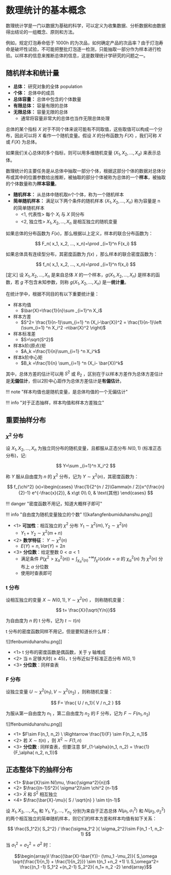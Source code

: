 
# 数理统计的基本概念

数理统计学是一门以数据为基础的科学，可以定义为收集数据、分析数据和由数据得出结论的一组概念、原则和方法。

例如，规定灯泡寿命低于 1000h 的为次品，如何确定产品的次品率？由于灯泡寿命是破坏性试验，不可能把整批灯泡逐一检测，只能抽取一部分作为样本进行检验。以样本的信息来推断总体的信息，这是数理统计学研究的问题之一。

## 随机样本和统计量

- **总体：** 研究对象的全体 population
- **个体：** 总体中的成员
- **总体容量：** 总体中包含的个体数量
- **有限总体：** 容量有限的总体
- **无限总体：** 容量无限的总体
	- 通常将容量非常大的总体也当作无限总体处理

总体的某个指标 $X$ 对于不同个体来说可能有不同取值，这些取值可以构成一个分布，因此可以将 $X$ 看作一个随机变量。假设 $X$ 的分布函数为 $F(X)$ ，我们可称 $X$ 或 $F(X)$ 为总体。

如果我们关心总体的多个指标，则可以用多维随机变量 $(X_1, X_2,..., X_d)$ 来表示总体。

数理统计的主要任务是从总体中抽取一部分个体，根据这部分个体的数据对总体分布或其中的位置参数给出推断，被抽取的部分个体被称为总体的一个**样本**，被抽取的个体数量称为**样本容量**。

- **随机样本：** 从总体中随机取n个个体，称为一个随机样本
- **简单随机样本：** 满足以下两个条件的随机样本 $(X_1, X_2, ...,X_n)$ 称为容量是 n 的简单随机样本
	- <1, 代表性> 每个 $X_i$ 与 $X$ 同分布
	- <2, 独立性> $X_1, X_2, ...,X_n$ 是相互独立的随机变量

如果总体的分布函数为 $F(x)$，那么根据以上定义，样本的联合分布函数为：

$$
F_n( x_1, x_2, ..., x_n)=\prod _{i=1}^n F(x_i)
$$

如果总体具有连续型分布，其密度函数为 $f(x)$ ，那么样本的联合密度函数为：

$$
f_n( x_1, x_2, ..., x_n)=\prod _{i=1}^n f(x_i)
$$

[定义] 设 $X_1, X_2, ..., X_n$ 是来自总体 $X$ 的一个样本，$g(X_1, X_2,..., X_n)$ 是样本的函数，若 $g$ 不包含未知参数，则称 $g(X_1, X_2,..., X_n)$ 是一**统计量**。

在统计学中，根据不同目的有以下重要统计量：

- 样本均值
	- $\bar{X}=\frac{1}{n}\sum _{i=1}^n X_i$
- 样本方差
	- $S^2= \frac{1}{n-1}\sum_{i=1} ^n (X_i-\bar{X})^2 = \frac{1}{n-1}\left (\sum_{i=1} ^n X_i^2 -n\bar{X}^2 \right)$
- 样本标准差
	- $S=\sqrt{S^2}$
- 样本k阶(原点)矩
	- $A_k =\frac{1}{n}\sum_{i=1} ^n X_i^k$
- 样本k阶中心矩
	- $B_k =\frac{1}{n} \sum_{i=1} ^n (X_i- \bar{X})^k$

其中，总体方差的估计可以用 $S^2$ 或 $B_2$ ，区别在于以样本方差作为总体方差估计是**无偏估计**，但以2阶中心距作为总体方差估计是**有偏估计**。

!!! note "样本均值也是随机变量，是总体均值的一个无偏估计"

!!! info "对于正态抽样，样本均值和样本方差独立"

## 重要抽样分布

### $\chi^2$ 分布

设 $X_1, X_2,..., X_n$ 为独立同分布的随机变量，且都服从正态分布 $N(0,1)$ (标准正态分布)，记:

$$
Y=\sum _{i=1}^n X_i^2
$$

称 $Y$ 服从自由度为 $n$ 的 $\chi^2$ 分布，记为 $Y\sim \chi^2(n)$，其密度函数为：

$$
f_{\chi^2} (x)=\begin{cases} \frac{1}{2^{n / 2}\Gamma(n / 2)}x^{\frac{n}{2}-1} e^{-\frac{x}{2}}, & x\gt 0\\
0, & \text{其他}
\end{cases}
$$

!!! danger "密度函数不用记，知道大概样子即可"

!!! info "自由度为随机变量独立的个数"
	![[kafangfenbumiduhanshu.png]]

- <1> **可加性**：相互独立的 $\chi^2$ 分布 $Y_1\sim \chi^2(m), Y_2\sim \chi^2(n)$
	- $Y_1+ Y_2\sim \chi^2 (m+n)$
- <2> **数学特征**： $Y\sim \chi^2(n)$
	- $E(Y)=n, Var(Y)=2n$
- <3> **分位数**：给定整数 $0\lt \alpha \lt 1$
	- 满足条件 $P(\chi^2 \gt \chi_\alpha ^2(n))=\int _{\chi^2 _\alpha(n)} ^{+\infty} f_{\chi^2}(x)dx =\alpha$ 的 $\chi_\alpha^2(n)$ 为 $\chi^2(n)$ 分布上 $\alpha$ 分位数
	- 使用时查表即可

### t 分布

设相互独立的变量 $X\sim N(0,1), Y\sim \chi^2(n)$ ， 则称随机变量：

$$
t= \frac{X}{\sqrt{Y/n}}$$

为自由度为 $n$ 的 t 分布，记为 $t\sim t(n)$

t 分布的密度函数同样不用记，但是要知道长什么样：

![[tfenbumiduhanshu.png]]

- <1> t 分布的密度函数是偶函数，关于 y 轴堆成
- <2> 当 n 足够大时($\ge 45$)，t 分布近似于标准正态分布 $N(0,1)$
- <3> **分位数**：同样查表

### F 分布

设独立变量 $U\sim \chi^2(n_1), V\sim \chi^2 (n_2)$ ，则称随机变量：

$$
F= \frac{ U / n_1}{ V / n_2 }
$$

为服从第一自由度为 $n_1$ ，第二自由度为 $n_2$ 的 F 分布，记为 $F\sim F(n_1, n_2)$

![[ffenbumiduhanshu.png]]

- <1> $F\sim F(n_1, n_2) \ \Rightarrow \frac{1}{F} \sim F(n_2, n_1)$
- <2> 若 $X\sim t(n)$ ，则 $X^2 \sim F(1,n)$
- <3> **分位数** : 同样查表，但要注意 $F_{1-\alpha}(n_1, n_2) = \frac{1}{F_\alpha( n_2, n_1)}$

## 正态整体下的抽样分布

- <1> $\bar{X}\sim N(\mu, \frac{\sigma^2}{n})$
- <2> $\frac{(n-1)S^2}{ \sigma^2}\sim \chi^2 (n-1)$ 
- <3> $\bar{X}$ 和 $S^2$ 相互独立
- <4> $\frac{\bar{X}-\mu}{ S / \sqrt{n}  } \sim t(n-1)$

设 $X_1, X_2, ..., X_{ n_1}$ 和 $Y_1, Y_2, ..., Y_{ n_2}$ 分别为来自于正态总体 $N(\mu_1, \sigma_1^2)$ 和 $N(\mu_2, \sigma_2^2)$ 的两个相互独立的简单随机样本，则它们的样本方差和样本均值有如下关系：

$$
\frac{S_1^2}{ S_2^2} / \frac{\sigma_1^2 }{ \sigma_2^2}\sim
F(n_1 -1, n_2-1)
$$

当 $\sigma_1^2 = \sigma_2^2 = \sigma^2$ 时：

$$\begin{array}l
\frac{(\bar{X}-\bar{Y})- (\mu_1 -\mu_2)}{ S_\omega \sqrt{\frac{1}{n_1} + \frac{1}{n_2}}} \sim t(n_1 +n_2 +1) \\
S_\omega^2= \frac{(n_1 -1) S_1^2 +(n_2-1) S_2^2}{ n_1+ n_2 -2}
\end{array}$$

